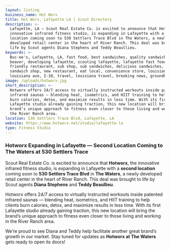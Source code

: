 ```yaml
---
layout: listing
business_name: Hot Worx
title: Hot Worx, Lafayette LA | Scout Directory
description: >-
  Lafayette, LA — Scout Real Estate Co. is excited to announce that Hotworx, the
  innovative infrared fitness studio, is expanding in Lafayette with a second
  location coming soon to 530 Settlers Trace Blvd in The Waters, a newly
  developed retail center in the heart of River Ranch. This deal was brought to
  life by Scout agents Diana Stephens and Teddy Beaullieu.
keywords: >-
  Buc-ee's, Lafayette, LA, fast food, best sandwiches, quality sandwiches, bucee
  beaver, developing lafayette, scouting lafayette, lafayette fast food, kid
  friendly restaurant, sub shop, sub sandwiches, delicious sandwiches, popular
  sandwich shop, new restaurant, eat local, convenience store, louisiana avenue,
  louisiana ave, I-10, travel, louisiana travel, breaking news, groundbreaking
image: /uploads/hotworx.jpg
short_description: >-
  Hotworx offers 24/7 access to virtually instructed workouts inside patented
  infrared saunas — blending heat, isometrics, and HIIT training to help clients
  burn calories, detox, and maximize results in less time. With its first
  Lafayette studio already gaining traction, this new location will bring the
  brand’s unique approach to fitness even closer to those living and working in
  the River Ranch area.
location: 530 Settlers Trace Blvd, Lafayette, LA
website: https://www.hotworx.net/studio/lafayette-la
type: Fitness Studio
---
```

### **Hotworx Expanding in Lafayette — Second Location Coming to The Waters at 530 Settlers Trace**

Scout Real Estate Co. is excited to announce that **Hotworx**, the innovative infrared fitness studio, is expanding in Lafayette with a **second location** coming soon to **530 Settlers Trace Blvd** in **The Waters**, a newly developed retail center in the heart of River Ranch. This deal was brought to life by Scout agents **Diana Stephens** and **Teddy Beaullieu**.

Hotworx offers 24/7 access to virtually instructed workouts inside patented infrared saunas — blending heat, isometrics, and HIIT training to help clients burn calories, detox, and maximize results in less time. With its first Lafayette studio already gaining traction, this new location will bring the brand’s unique approach to fitness even closer to those living and working in the River Ranch area.

We’re proud to see Diana and Teddy help facilitate another great brand’s growth in our market. Stay tuned for updates as **Hotworx at The Waters** gets ready to open its doors!